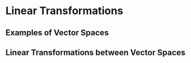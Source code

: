 
# Linear Transformations

## Examples of Vector Spaces

## Linear Transformations between Vector Spaces